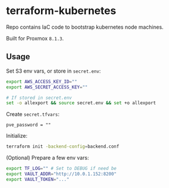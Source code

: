 # terraform-kubernetes
Repo contains IaC code to bootstrap kubernetes node machines.

Built for Proxmox `8.1.3`.

## Usage
Set S3 env vars, or store in `secret.env`:
```bash
export AWS_ACCESS_KEY_ID=""
export AWS_SECRET_ACCESS_KEY=""

# If stored in secret.env
set -o allexport && source secret.env && set +o allexport
```

Create `secret.tfvars`:
```hcl
pve_password = ""
```

Initialize:
```bash
terraform init -backend-config=backend.conf
```

(Optional) Prepare a few env vars:
```bash
export TF_LOG="" # Set to DEBUG if need be
export VAULT_ADDR="http://10.0.1.152:8200"
export VAULT_TOKEN="..."
```